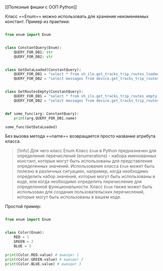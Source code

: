 [[Полезные фишки с ООП Python]]

Класс ==Enum== можно использовать для хранения неизменяемых констант.
Пример из практики:
```Python

from enum import Enum


class ConstantQuery(Enum):
	QUERY_FOR_DB1: str
	QUERY_FOR_DB2: str


class GetDataLoaded(ConstantQuery):
	QUERY_FOR_DB1 = "select * from sh_ilo.get_tracks_trip_routes_loaded(%(created_id)s)"
	QUERY_FOR_DB2 = "select messages from device.get_tracks_trip_routes_loaded(%(object_id)s, %(load_created_id)s, %(unl_created_id)s) as messages"


class GetRoutesEmpty(ConstantQuery):
	QUERY_FOR_DB1 = "select * from sh_ilo.get_tracks_trip_routes_empty(%(created_id)s)"
	QUERY_FOR_DB2 = "select messages from device.get_tracks_trip_routes_empty(%(object_id)s, %(unl_created_id)s, %(load_created_id)s) as messages"


def some_func(arg: ConstantQuery):
	print(arg.QUERY_FOR_DB1.name)

some_func(GetDataLoaded)
```

Без вызова метода ==name== возвращается просто название атрибута класса.

>[!info] Для чего класс Enum
>Класс `Enum` в Python предназначен для определения перечислений (enumerations) - набора именованных констант, которые могут быть использованы для представления определенных значений.
>Использование класса `Enum` может быть полезно в различных ситуациях, например, когда необходимо определить набор значений, которые могут быть использованы в коде, или когда необходимо определить перечисление для определенной функциональности. Класс `Enum` также может быть использован для создания пользовательских перечислений, которые могут быть использованы в вашем коде.

Простой пример:
```Python

from enum import Enum


class Color(Enum):
	RED = 1
	GREEN = 2 
	BLUE = 3 

print(Color.RED.value) # выводит 1 
print(Color.GREEN.value) # выводит 2 
print(Color.BLUE.value) # выводит 3
```